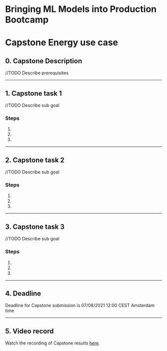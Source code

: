 # Bringing ML Models into Production Bootcamp
# Capstone Energy use case

## 0. Capstone Description

//TODO Describe prerequisites

---
## 1. Capstone task 1

//TODO Describe sub goal

### Steps

1.
2.
3.

---
## 2. Capstone task 2

//TODO Describe sub goal
### Steps

1.
2.
3.

---
## 3. Capstone task 3

//TODO Describe sub goal

### Steps

1.
2.
3.

---
## 4. Deadline

Deadline for Capstone submission is 07/08/2021 12:00 CEST Amsterdam time

---
## 5. Video record
Watch the recording of Capstone results [here]( https://youtu.be/aLReepA68Nk).